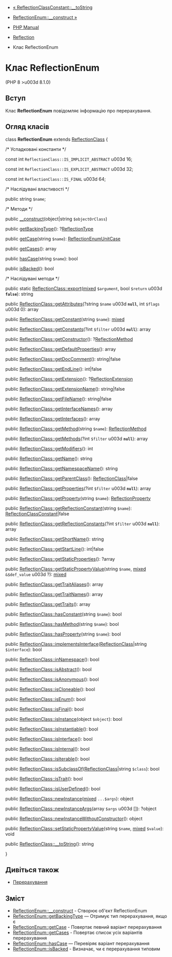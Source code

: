 - [« ReflectionClassConstant::\_\_toString](reflectionclassconstant.tostring.md)
- [ReflectionEnum::\_\_construct »](reflectionenum.construct.md)

- [PHP Manual](index.md)
- [Reflection](book.reflection.md)
- Клас ReflectionEnum

# Клас ReflectionEnum

(PHP 8 \>u003d 8.1.0)

## Вступ

Клас **ReflectionEnum** повідомляє інформацію про перерахування.

## Огляд класів

class **ReflectionEnum** extends
[ReflectionClass](class.reflectionclass.md) {

/\* Успадковані константи \*/

const int `ReflectionClass::IS_IMPLICIT_ABSTRACT` u003d 16;

const int `ReflectionClass::IS_EXPLICIT_ABSTRACT` u003d 32;

const int `ReflectionClass::IS_FINAL` u003d 64;

/\* Наслідувані властивості \*/

public string `$name`;

/\* Методи \*/

public [\_\_construct](reflectionenum.construct.md)(object\|string
`$objectOrClass`)

public [getBackingType](reflectionenum.getbackingtype.md)():
?[ReflectionType](class.reflectiontype.md)

public [getCase](reflectionenum.getcase.md)(string `$name`):
[ReflectionEnumUnitCase](class.reflectionenumunitcase.md)

public [getCases](reflectionenum.getcases.md)(): array

public [hasCase](reflectionenum.hascase.md)(string `$name`): bool

public [isBacked](reflectionenum.isbacked.md)(): bool

/\* Наслідувані методи \*/

public static
[ReflectionClass::export](reflectionclass.export.md)([mixed](language.types.declarations.md#language.types.declarations.mixed)
`$argument`, bool `$return` u003d **`false`**): string

public
[ReflectionClass::getAttributes](reflectionclass.getattributes.md)(?string
`$name` u003d **`null`**, int `$flags` u003d 0): array

public
[ReflectionClass::getConstant](reflectionclass.getconstant.md)(string
`$name`):
[mixed](language.types.declarations.md#language.types.declarations.mixed)

public
[ReflectionClass::getConstants](reflectionclass.getconstants.md)(?int
`$filter` u003d **`null`**): array

public
[ReflectionClass::getConstructor](reflectionclass.getconstructor.md)():
?[ReflectionMethod](class.reflectionmethod.md)

public
[ReflectionClass::getDefaultProperties](reflectionclass.getdefaultproperties.md)():
array

public
[ReflectionClass::getDocComment](reflectionclass.getdoccomment.md)():
string\|false

public [ReflectionClass::getEndLine](reflectionclass.getendline.md)():
int\|false

public
[ReflectionClass::getExtension](reflectionclass.getextension.md)():
?[ReflectionExtension](class.reflectionextension.md)

public
[ReflectionClass::getExtensionName](reflectionclass.getextensionname.md)():
string\|false

public
[ReflectionClass::getFileName](reflectionclass.getfilename.md)():
string\|false

public
[ReflectionClass::getInterfaceNames](reflectionclass.getinterfacenames.md)():
array

public
[ReflectionClass::getInterfaces](reflectionclass.getinterfaces.md)():
array

public
[ReflectionClass::getMethod](reflectionclass.getmethod.md)(string
`$name`): [ReflectionMethod](class.reflectionmethod.md)

public
[ReflectionClass::getMethods](reflectionclass.getmethods.md)(?int
`$filter` u003d **`null`**): array

public
[ReflectionClass::getModifiers](reflectionclass.getmodifiers.md)():
int

public [ReflectionClass::getName](reflectionclass.getname.md)():
string

public
[ReflectionClass::getNamespaceName](reflectionclass.getnamespacename.md)():
string

public
[ReflectionClass::getParentClass](reflectionclass.getparentclass.md)():
[ReflectionClass](class.reflectionclass.md)\|false

public
[ReflectionClass::getProperties](reflectionclass.getproperties.md)(?int
`$filter` u003d **`null`**): array

public
[ReflectionClass::getProperty](reflectionclass.getproperty.md)(string
`$name`): [ReflectionProperty](class.reflectionproperty.md)

public
[ReflectionClass::getReflectionConstant](reflectionclass.getreflectionconstant.md)(string
`$name`):
[ReflectionClassConstant](class.reflectionclassconstant.md)\|false

public
[ReflectionClass::getReflectionConstants](reflectionclass.getreflectionconstants.md)(?int
`$filter` u003d **`null`**): array

public
[ReflectionClass::getShortName](reflectionclass.getshortname.md)():
string

public
[ReflectionClass::getStartLine](reflectionclass.getstartline.md)():
int\|false

public
[ReflectionClass::getStaticProperties](reflectionclass.getstaticproperties.md)():
?array

public
[ReflectionClass::getStaticPropertyValue](reflectionclass.getstaticpropertyvalue.md)(string
`$name`,
[mixed](language.types.declarations.md#language.types.declarations.mixed)
`&$def_value` u003d ?):
[mixed](language.types.declarations.md#language.types.declarations.mixed)

public
[ReflectionClass::getTraitAliases](reflectionclass.gettraitaliases.md)():
array

public
[ReflectionClass::getTraitNames](reflectionclass.gettraitnames.md)():
array

public [ReflectionClass::getTraits](reflectionclass.gettraits.md)():
array

public
[ReflectionClass::hasConstant](reflectionclass.hasconstant.md)(string
`$name`): bool

public
[ReflectionClass::hasMethod](reflectionclass.hasmethod.md)(string
`$name`): bool

public
[ReflectionClass::hasProperty](reflectionclass.hasproperty.md)(string
`$name`): bool

public
[ReflectionClass::implementsInterface](reflectionclass.implementsinterface.md)([ReflectionClass](class.reflectionclass.md)\|string
`$interface`): bool

public
[ReflectionClass::inNamespace](reflectionclass.innamespace.md)(): bool

public [ReflectionClass::isAbstract](reflectionclass.isabstract.md)():
bool

public
[ReflectionClass::isAnonymous](reflectionclass.isanonymous.md)(): bool

public
[ReflectionClass::isCloneable](reflectionclass.iscloneable.md)(): bool

public [ReflectionClass::isEnum](reflectionclass.isenum.md)(): bool

public [ReflectionClass::isFinal](reflectionclass.isfinal.md)(): bool

public
[ReflectionClass::isInstance](reflectionclass.isinstance.md)(object
`$object`): bool

public
[ReflectionClass::isInstantiable](reflectionclass.isinstantiable.md)():
bool

public
[ReflectionClass::isInterface](reflectionclass.isinterface.md)(): bool

public [ReflectionClass::isInternal](reflectionclass.isinternal.md)():
bool

public [ReflectionClass::isIterable](reflectionclass.isiterable.md)():
bool

public
[ReflectionClass::isSubclassOf](reflectionclass.issubclassof.md)([ReflectionClass](class.reflectionclass.md)\|string
`$class`): bool

public [ReflectionClass::isTrait](reflectionclass.istrait.md)(): bool

public
[ReflectionClass::isUserDefined](reflectionclass.isuserdefined.md)():
bool

public
[ReflectionClass::newInstance](reflectionclass.newinstance.md)([mixed](language.types.declarations.md#language.types.declarations.mixed)
`...$args`): object

public
[ReflectionClass::newInstanceArgs](reflectionclass.newinstanceargs.md)(array
`$args` u003d []): ?object

public [ReflectionClass::newInstanceWithoutConstructor](reflectionclass.newinstancewithoutconstructor.md)():
object

public
[ReflectionClass::setStaticPropertyValue](reflectionclass.setstaticpropertyvalue.md)(string
`$name`,
[mixed](language.types.declarations.md#language.types.declarations.mixed)
`$value`): void

public [ReflectionClass::\_\_toString](reflectionclass.tostring.md)():
string

}

## Дивіться також

- [Перерахування](language.enumerations.md)

## Зміст

- [ReflectionEnum::\_\_construct](reflectionenum.construct.md) -
Створює об'єкт ReflectionEnum
- [ReflectionEnum::getBackingType](reflectionenum.getbackingtype.md)
— Отримує тип перерахування, якщо є
- [ReflectionEnum::getCase](reflectionenum.getcase.md) - Повертає
певний варіант перерахування
- [ReflectionEnum::getCases](reflectionenum.getcases.md) -
Повертає список усіх варіантів перерахування
- [ReflectionEnum::hasCase](reflectionenum.hascase.md) — Перевіряє
варіант перерахування
- [ReflectionEnum::isBacked](reflectionenum.isbacked.md) -
Визначає, чи є перерахування типовим
